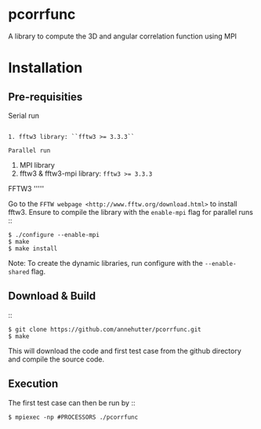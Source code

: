 # pcorrfunc
A library to compute the 3D and angular correlation function using MPI

Installation
============

Pre-requisities
---------------

Serial run
``````````

1. fftw3 library: ``fftw3 >= 3.3.3``

Parallel run
````````````

1. MPI library
2. fftw3 & fftw3-mpi library: ``fftw3 >= 3.3.3``

FFTW3
'''''

Go to the `FFTW webpage <http://www.fftw.org/download.html>` to install fftw3. Ensure to compile the library with the ``enable-mpi`` flag for parallel runs
::
    
    $ ./configure --enable-mpi
    $ make
    $ make install
    
Note: To create the dynamic libraries, run configure with the ``--enable-shared`` flag. 

Download & Build
----------------

::

    $ git clone https://github.com/annehutter/pcorrfunc.git
    $ make

This will download the code and first test case from the github directory and compile the source code.

Execution
---------

The first test case can then be run by
::

    $ mpiexec -np #PROCESSORS ./pcorrfunc
